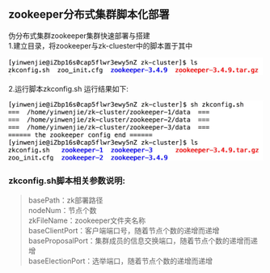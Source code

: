 ## zookeeper分布式集群脚本化部署
伪分布式集群zookeeper集群快速部署与搭建</br>
1.建立目录，将zookeeper与zk-cluester中的脚本置于其中</br>

![](https://raw.githubusercontent.com/yinwenjie1991/zk-cluster/master/pic/zk-cluster-1.jpg)

2.运行脚本zkconfig.sh 运行结果如下:</br>


![](https://raw.githubusercontent.com/yinwenjie1991/zk-cluster/master/pic/zk-cluster-2.jpg)

### zkconfig.sh脚本相关参数说明:
> basePath：zk部署路径</br>
> nodeNum：节点个数</br>
> zkFileName：zookeeper文件夹名称</br>
> baseClientPort：客户端端口号，随着节点个数的递增而递增</br>
> baseProposalPort：集群成员的信息交换端口，随着节点个数的递增而递增</br>
> baseElectionPort：选举端口，随着节点个数的递增而递增</br>

